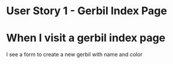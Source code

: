 # User Story 1 - Gerbil Index Page
# When I visit a gerbil index page
I see a form to create a new gerbil with name and color

